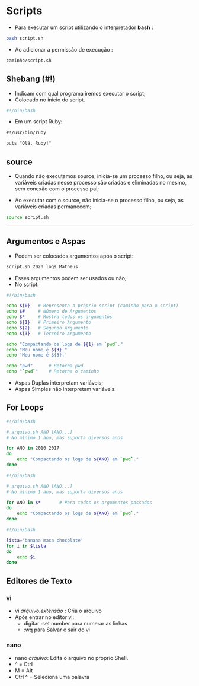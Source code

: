 # Scripts

- Para executar um script utilizando o interpretador <strong>bash</strong> :

```bash
bash script.sh
```

- Ao adicionar a permissão de execução :

```bash
caminho/script.sh
```

## Shebang (#!)

- Indicam com qual programa iremos executar o script;
- Colocado no início do script.

```sh
#!/bin/bash
```

- Em um script Ruby:

```txt
#!/usr/bin/ruby

puts "Olá, Ruby!"
```

## source

- Quando não executamos source, inicia-se um processo filho, ou seja, as variáveis criadas nesse processo são criadas e eliminadas no mesmo, sem conexão com o processo pai;

- Ao executar com o source, não inicia-se o processo filho, ou seja, as variáveis criadas permanecem;

```bash
source script.sh
```
______________________

## Argumentos e Aspas

- Podem ser colocados argumentos após o script:

```bash
script.sh 2020 logs Matheus
```

- Esses argumentos podem ser usados ou não;
- No script:

```sh
#!/bin/bash

echo ${0}   # Representa o próprio script (caminho para o script)
echo $#     # Número de Argumentos
echo $*     # Mostra todos os argumentos
echo ${1}   # Primeiro Argumento
echo ${2}   # Segundo Argumento
echo ${3}   # Terceiro Argumento

echo "Compactando os logs de ${1} em `pwd`."
echo "Meu nome é ${3}."
echo 'Meu nome é ${3}.'

echo "pwd"      # Retorna pwd
echo "`pwd`"    # Retorna o caminho
```

- Aspas Duplas interpretam variáveis;
- Aspas Simples não interpretam variáveis.


## For Loops

```sh
#!/bin/bash

# arquivo.sh ANO [ANO...]
# No mínimo 1 ano, mas suporta diversos anos

for ANO in 2016 2017
do
    echo "Compactando os logs de ${ANO} em `pwd`."
done

```

```sh
#!/bin/bash

# arquivo.sh ANO [ANO...]
# No mínimo 1 ano, mas suporta diversos anos

for ANO in $*       # Para todos os argumentos passados
do
    echo "Compactando os logs de ${ANO} em `pwd`."
done

```

```sh
#!/bin/bash

lista='banana maca chocolate'
for i in $lista
do
    echo $i
done
```

## Editores de Texto

### vi

- vi <i>arquivo.extensão</i> : Cria o arquivo
- Após entrar no editor vi: 
  - digitar :set number para numerar as linhas
  - :wq para Salvar e sair do vi

### nano

- nano <i>arquivo</i>: Edita o arquivo no próprio Shell.
- ^ = Ctrl
- M = Alt
- Ctrl ^ = Seleciona uma palavra
